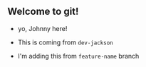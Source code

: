## Welcome to git!

- yo, Johnny here!
- This is coming from `dev-jackson`

- I'm adding this from `feature-name` branch
